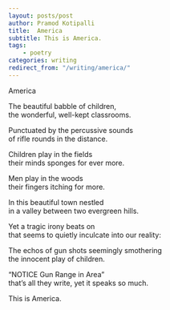 ```yaml
---
layout: posts/post
author: Pramod Kotipalli
title:  America
subtitle: This is America.
tags:
    - poetry
categories: writing
redirect_from: "/writing/america/"
---
```


America

The beautiful babble of children,  
the wonderful, well-kept classrooms.  
  
Punctuated by the percussive sounds  
of rifle rounds in the distance.  
  
Children play in the fields  
their minds sponges for ever more.  
  
Men play in the woods  
their fingers itching for more.  
  
In this beautiful town nestled  
in a valley between two evergreen hills.  
  
Yet a tragic irony beats on  
that seems to quietly inculcate into our reality:  
  
The echos of gun shots seemingly smothering  
the innocent play of children.  
  
“NOTICE Gun Range in Area”  
that’s all they write, yet it speaks so much.  
  
This is America.  
